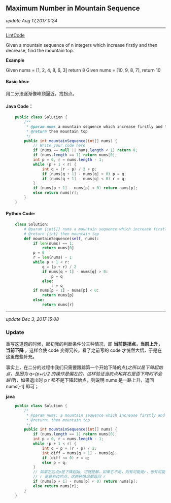 ## Maximum Number in Mountain Sequence
_update Aug 17,2017  0:24_

---
[LintCode](http://www.lintcode.com/en/problem/maximum-number-in-mountain-sequence/)

Given a mountain sequence of n integers which increase firstly and then decrease, find the mountain top.

**Example**

Given nums = [1, 2, 4, 8, 6, 3] return 8
Given nums = [10, 9, 8, 7], return 10

#### Basic Idea:
用二分法逐渐像峰顶逼近，找拐点。

#### Java Code：
```java
    public class Solution {
        /**
         * @param nums a mountain sequence which increase firstly and then decrease
         * @return then mountain top
         */
        public int mountainSequence(int[] nums) {
            // Write your code here
            if (nums == null || nums.length < 1) return 0;
            if (nums.length == 1) return nums[0];
            int p = 0, r = nums.length - 1;
            while (p + 1 < r) {
                int q = (r - p) / 2 + p;
                if (nums[q + 1] - nums[q] > 0) p = q;
                if (nums[q + 1] - nums[q] < 0) r = q;
            }
            if (nums[p + 1] - nums[p] < 0) return nums[p];
            else return nums[r];
        }
    }
```

#### Python Code:
```python
    class Solution:
        # @param {int[]} nums a mountain sequence which increase firstly and then decrease
        # @return {int} then mountain top
        def mountainSequence(self, nums):
            if len(nums) == 1:
                return nums[0]
            p = 0
            r = len(nums) - 1
            while p + 1 < r:
                q = (p + r) / 2
                if nums[q + 1] - nums[q] > 0:
                    p = q
                else:
                    r = q
            if nums[p + 1] - nums[p] < 0:
                return nums[p]
            else:
                return nums[r]
```
---
_update Dec 3, 2017  15:08_

### Update
重写这道题的时候，起初我的判断条件分三种情况，即 **当前是拐点，当前上升，当前下降** ，这样会使 code 变得冗长，看了之前写的 code 才恍然大悟，于是在这里做些补充。

事实上，在二分的过程中我们只需要跟踪第一个开始下降的点(_之所以是下降起始点，是因为 q=(p+r)/2 的操作是偏左的，这样验证当前点和其右是否下降时不会越界_)，如果退出时 p r 都不是下降起始点，则说明 nums 是一路上升，返回 nums[-1] 即可；

**java**
```java
    public class Solution {
        /*
         * @param nums: a mountain sequence which increase firstly and then decrease
         * @return: then mountain top
         */
        public int mountainSequence(int[] nums) {
            if (nums.length == 1) return nums[0];
            int p = 0, r = nums.length - 1;
            while (p + 1 < r) {
                int q = p + (r - p) / 2;
                int diff = nums[q + 1] - nums[q];
                if (diff <= 0) r = q;
                else p = q;
            }
            // 如果左边点p是下降起始，它就是解，如果它不是，则有可能是r，也有可能
            // r 是最右边的点，这两种情况都返回 r
            if (nums[p + 1] - nums[p] < 0) return nums[p];
            else return nums[r];
        }
    }
```

